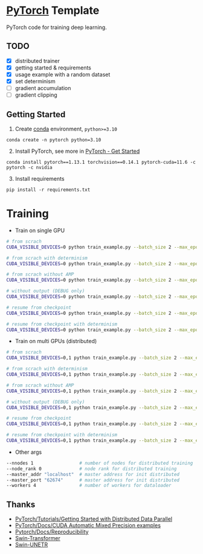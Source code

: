 # [PyTorch](https://pytorch.org/) Template

PyTorch code for training deep learning.

## TODO
+ [x] distributed trainer
+ [x] getting started & requirements
+ [x] usage example with a random dataset
+ [x] set determinism
+ [ ] gradient accumulation
+ [ ] gradient clipping

## Getting Started

1. Create [conda](https://docs.conda.io/) environment, `python>=3.10`

```shell
conda create -n pytorch python=3.10
```

2. Install PyTorch, see more in [PyTorch - Get Started](https://pytorch.org/get-started/)
```shell
conda install pytorch==1.13.1 torchvision==0.14.1 pytorch-cuda=11.6 -c pytorch -c nvidia
```

3. Install requirements
```shell
pip install -r requirements.txt
```

# Training

+ Train on single GPU

```bash
# from scrach
CUDA_VISIBLE_DEVICES=0 python train_example.py --batch_size 2 --max_epochs 8 --val_interval 1 --amp --output ./output/example_$(date "+%y%m%d%H%M%S")

# from scrach with determinism
CUDA_VISIBLE_DEVICES=0 python train_example.py --batch_size 2 --max_epochs 8 --val_interval 1 --seed 3407 --amp --output ./output/example_$(date "+%y%m%d%H%M%S")

# from scrach without AMP
CUDA_VISIBLE_DEVICES=0 python train_example.py --batch_size 2 --max_epochs 8 --val_interval 1 --output ./output/example_$(date "+%y%m%d%H%M%S")

# without output (DEBUG only)
CUDA_VISIBLE_DEVICES=0 python train_example.py --batch_size 2 --max_epochs 8 --val_interval 1 --amp

# resume from checkpoint
CUDA_VISIBLE_DEVICES=0 python train_example.py --batch_size 2 --max_epochs 8 --val_interval 1 --amp --output ./output/example_$(date "+%y%m%d%H%M%S") --resume ./output/example_240124194132/model_best.pt

# resume from checkpoint with determinism
CUDA_VISIBLE_DEVICES=0 python train_example.py --batch_size 2 --max_epochs 8 --val_interval 1 --amp --output ./output/example_$(date "+%y%m%d%H%M%S") --resume ./output/example_240124194132/model_best.pt --seed 3407 # must set the same seed
```

+ Train on multi GPUs (distributed)

```bash
# from scrach
CUDA_VISIBLE_DEVICES=0,1 python train_example.py --batch_size 2 --max_epochs 8 --val_interval 1 --distributed --amp --output ./output/example_$(date "+%y%m%d%H%M%S")

# from scrach with determinism
CUDA_VISIBLE_DEVICES=0,1 python train_example.py --batch_size 2 --max_epochs 8 --val_interval 1 --distributed --seed 3407 --amp --output ./output/example_$(date "+%y%m%d%H%M%S")

# from scrach without AMP
CUDA_VISIBLE_DEVICES=0,1 python train_example.py --batch_size 2 --max_epochs 8 --val_interval 1 --distributed --output ./output/example_$(date "+%y%m%d%H%M%S")

# without output (DEBUG only)
CUDA_VISIBLE_DEVICES=0,1 python train_example.py --batch_size 2 --max_epochs 8 --val_interval 1 --amp --distributed

# resume from checkpoint
CUDA_VISIBLE_DEVICES=0,1 python train_example.py --batch_size 2 --max_epochs 8 --val_interval 1 --distributed --amp --output ./output/example_$(date "+%y%m%d%H%M%S") --resume ./output/example_240124193738/model_best.pt

# resume from checkpoint with determinism
CUDA_VISIBLE_DEVICES=0,1 python train_example.py --batch_size 2 --max_epochs 8 --val_interval 1 --distributed --amp --output ./output/example_$(date "+%y%m%d%H%M%S") --resume ./output/example_240124193738/model_best.pt --seed 3407 # must set the same seed
```

+ Other args

```bash
--nnodes 1                 # number of nodes for distributed training
--node_rank 0              # node rank for distributed training
--master_addr "localhost"  # master address for init distributed
--master_port "62674"      # master address for init distributed
--workers 4                # number of workers for dataloader
```

## Thanks

+ [PyTorch/Tutorials/Getting Started with Distributed Data Parallel](https://pytorch.org/tutorials/intermediate/ddp_tutorial.html)
+ [PyTorch/Docs/CUDA Automatic Mixed Precision examples](https://pytorch.org/docs/stable/notes/amp_examples.html)
+ [Pytorch/Docs/Reproducibility](https://pytorch.org/docs/stable/notes/randomness.html)
+ [Swin-Transformer](https://github.com/microsoft/Swin-Transformer)
+ [Swin-UNETR](https://github.com/Project-MONAI/research-contributions/tree/main/SwinUNETR/BTCV)